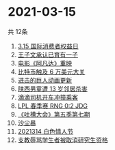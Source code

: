 # 2021-03-15
  共 12条

  <!-- BEGIN -->
  <!-- 最后更新时间:Mon Mar 15 2021 06:10:51 GMT+0000 (Coordinated Universal Time) -->
  1. [3.15 国际消费者权益日](https://www.zhihu.com/search?q=315)
1. [王子文承认已育有一子](https://www.zhihu.com/search?q=王子文)
1. [电影《阿凡达》重映](https://www.zhihu.com/search?q=阿凡达)
1. [比特币触及 6 万美元大关](https://www.zhihu.com/search?q=比特币)
1. [进击的巨人动画更新](https://www.zhihu.com/search?q=进击的巨人)
1. [陕西男童遭 13 岁邻居杀害](https://www.zhihu.com/search?q=陕西6岁男童)
1. [滴滴司机开车冲撞乘客](https://www.zhihu.com/search?q=滴滴)
1. [ LPL 春季赛 RNG 0:2 JDG](https://www.zhihu.com/search?q=rng)
1. [《吐槽大会》第五季第七期](https://www.zhihu.com/search?q=吐槽大会)
1. [沙尘暴](https://www.zhihu.com/search?q=沙尘暴)
1. [2021314 白色情人节](https://www.zhihu.com/search?q=白色情人节)
1. [支教辱骂学生者被取消研究生资格](https://www.zhihu.com/search?q=大连理工大学支教)
  <!-- END -->
  